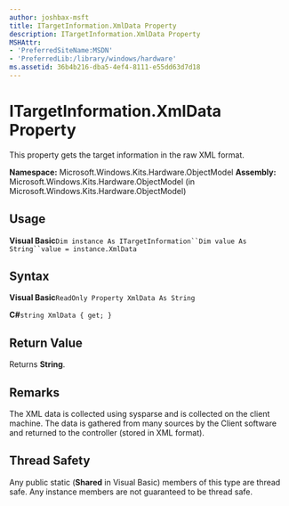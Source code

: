 ```yaml
---
author: joshbax-msft
title: ITargetInformation.XmlData Property
description: ITargetInformation.XmlData Property
MSHAttr:
- 'PreferredSiteName:MSDN'
- 'PreferredLib:/library/windows/hardware'
ms.assetid: 36b4b216-dba5-4ef4-8111-e55dd63d7d18
---
```


# ITargetInformation.XmlData Property


This property gets the target information in the raw XML format.

**Namespace:** Microsoft.Windows.Kits.Hardware.ObjectModel **Assembly:** Microsoft.Windows.Kits.Hardware.ObjectModel (in Microsoft.Windows.Kits.Hardware.ObjectModel)

## Usage


**Visual Basic**`Dim instance As ITargetInformation``Dim value As String``value = instance.XmlData`

## Syntax


**Visual Basic**`ReadOnly Property XmlData As String`           

**C#**`string XmlData { get; }`

## Return Value


Returns **String**.

## Remarks


The XML data is collected using sysparse and is collected on the client machine. The data is gathered from many sources by the Client software and returned to the controller (stored in XML format).

## Thread Safety


Any public static (**Shared** in Visual Basic) members of this type are thread safe. Any instance members are not guaranteed to be thread safe.

 

 






